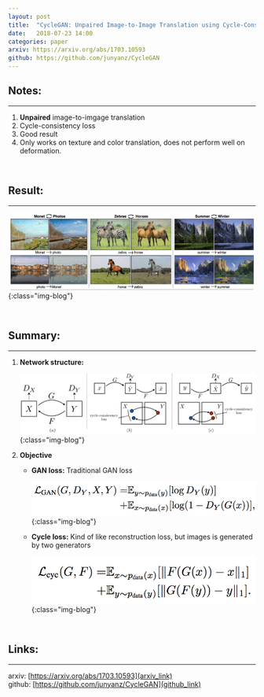 ```yaml
---
layout: post
title:  "CycleGAN: Unpaired Image-to-Image Translation using Cycle-Consistent Adversarial Networks"
date:   2018-07-23 14:00
categories: paper
arxiv: https://arxiv.org/abs/1703.10593
github: https://github.com/junyanz/CycleGAN
---
```

## Notes:
***
1. **Unpaired** image-to-imgage translation
2. Cycle-consistency loss
3. Good result
4. Only works on texture and color translation, does not perform well on deformation.

<br>

## Result:
***
![network img](/assets/post_img/CycleGAN_03.png){:class="img-blog"}

<br>

## Summary:
***
1. **Network structure:**

	![network img](/assets/post_img/cycleGAN.png){:class="img-blog"}

2. **Objective**
	* **GAN loss:** Traditional GAN loss

		![network img](/assets/post_img/CycleGAN_01.png){:class="img-blog"}
	* **Cycle loss:** Kind of like reconstruction loss, but images is generated by two generators

		![network img](/assets/post_img/CycleGAN_02.png){:class="img-blog"}

<br>

## Links:
***
arxiv: [https://arxiv.org/abs/1703.10593](arxiv_link)  
github: [https://github.com/junyanz/CycleGAN](github_link)



[arxiv_link]: https://arxiv.org/abs/1703.10593
[github_link]: https://github.com/junyanz/CycleGAN